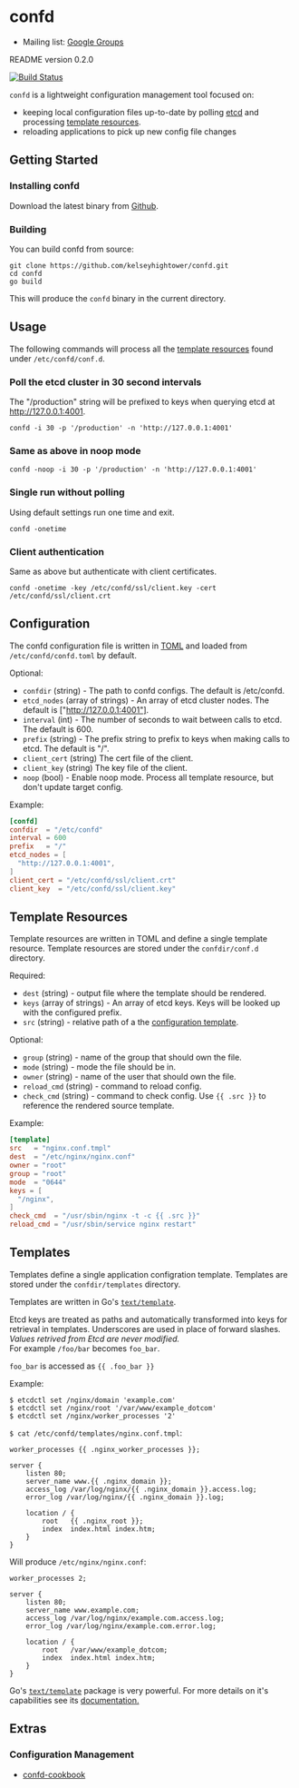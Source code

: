 # confd

* Mailing list: [Google Groups](https://groups.google.com/forum/#!forum/confd-users)

README version 0.2.0

[![Build Status](https://travis-ci.org/kelseyhightower/confd.png?branch=master)](https://travis-ci.org/kelseyhightower/confd)

`confd` is a lightweight configuration management tool focused on:

* keeping local configuration files up-to-date by polling [etcd](https://github.com/coreos/etcd) and processing [template resources](https://github.com/kelseyhightower/confd#template-resources).
* reloading applications to pick up new config file changes

## Getting Started

### Installing confd

Download the latest binary from [Github](https://github.com/kelseyhightower/confd/releases).

### Building

You can build confd from source:

```
git clone https://github.com/kelseyhightower/confd.git
cd confd
go build
```

This will produce the `confd` binary in the current directory.

## Usage

The following commands will process all the [template resources](https://github.com/kelseyhightower/confd#template-resources) found under `/etc/confd/conf.d`.

### Poll the etcd cluster in 30 second intervals

The "/production" string will be prefixed to keys when querying etcd at http://127.0.0.1:4001.

```
confd -i 30 -p '/production' -n 'http://127.0.0.1:4001'
```

### Same as above in noop mode

```
confd -noop -i 30 -p '/production' -n 'http://127.0.0.1:4001'
```

### Single run without polling

Using default settings run one time and exit.

```
confd -onetime
```

### Client authentication

Same as above but authenticate with client certificates.

```
confd -onetime -key /etc/confd/ssl/client.key -cert /etc/confd/ssl/client.crt
```

## Configuration

The confd configuration file is written in [TOML](https://github.com/mojombo/toml)
and loaded from `/etc/confd/confd.toml` by default.

Optional:

* `confdir` (string) - The path to confd configs. The default is /etc/confd.
* `etcd_nodes` (array of strings) - An array of etcd cluster nodes. The default
  is ["http://127.0.0.1:4001"].
* `interval` (int) - The number of seconds to wait between calls to etcd. The
  default is 600.
* `prefix` (string) - The prefix string to prefix to keys when making calls to
  etcd. The default is "/".
* `client_cert` (string) The cert file of the client.
* `client_key` (string) The key file of the client.
* `noop` (bool) - Enable noop mode. Process all template resource, but don't update target config.

Example:

```TOML
[confd]
confdir  = "/etc/confd"
interval = 600
prefix   = "/"
etcd_nodes = [
  "http://127.0.0.1:4001",
]
client_cert = "/etc/confd/ssl/client.crt"
client_key  = "/etc/confd/ssl/client.key"
```

## Template Resources

Template resources are written in TOML and define a single template resource.
Template resources are stored under the `confdir/conf.d` directory.

Required:

* `dest` (string) - output file where the template should be rendered.
* `keys` (array of strings) - An array of etcd keys. Keys will be looked up
  with the configured prefix.
* `src` (string) - relative path of a the [configuration template](https://github.com/kelseyhightower/confd#templates).

Optional:

* `group` (string) - name of the group that should own the file.
* `mode` (string) - mode the file should be in.
* `owner` (string) - name of the user that should own the file.
* `reload_cmd` (string) - command to reload config.
* `check_cmd` (string) - command to check config. Use `{{ .src }}` to reference
  the rendered source template.

Example:

```TOML
[template]
src   = "nginx.conf.tmpl"
dest  = "/etc/nginx/nginx.conf"
owner = "root"
group = "root"
mode  = "0644"
keys = [
  "/nginx",
]
check_cmd  = "/usr/sbin/nginx -t -c {{ .src }}"
reload_cmd = "/usr/sbin/service nginx restart"
```

## Templates

Templates define a single application configration template.
Templates are stored under the `confdir/templates` directory.

Templates are written in Go's [`text/template`](http://golang.org/pkg/text/template/). 

Etcd keys are treated as paths and automatically transformed into keys for retrieval in templates. Underscores are used in place of forward slashes.  _Values retrived from Etcd are never modified._  
For example `/foo/bar` becomes `foo_bar`.

`foo_bar` is accessed as `{{ .foo_bar }}`


Example:  
```
$ etcdctl set /nginx/domain 'example.com'
$ etcdctl set /nginx/root '/var/www/example_dotcom'
$ etcdctl set /nginx/worker_processes '2'
```


`$ cat /etc/confd/templates/nginx.conf.tmpl`:
```
worker_processes {{ .nginx_worker_processes }};

server {
    listen 80;
    server_name www.{{ .nginx_domain }};
    access_log /var/log/nginx/{{ .nginx_domain }}.access.log;
    error_log /var/log/nginx/{{ .nginx_domain }}.log;

    location / {
        root   {{ .nginx_root }};
        index  index.html index.htm;
    }
}
```

Will produce `/etc/nginx/nginx.conf`:
```
worker_processes 2;

server {
    listen 80;
    server_name www.example.com;
    access_log /var/log/nginx/example.com.access.log;
    error_log /var/log/nginx/example.com.error.log;

    location / {
        root   /var/www/example_dotcom;
        index  index.html index.htm;
    }
}
```

Go's [`text/template`](http://golang.org/pkg/text/template/) package is very powerful. For more details on it's capabilities see its [documentation.](http://golang.org/pkg/text/template/)

## Extras

### Configuration Management

- [confd-cookbook](https://github.com/rjocoleman/confd-cookbook)
